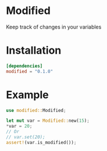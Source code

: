 # Modified
Keep track of changes in your variables

# Installation
```toml
[dependencies]
modified = "0.1.0"
```

# Example
```rs
use modified::Modified;

let mut var = Modified::new(15);
*var = 20;
// Or
// var.set(20);
assert!(var.is_modified());
```
